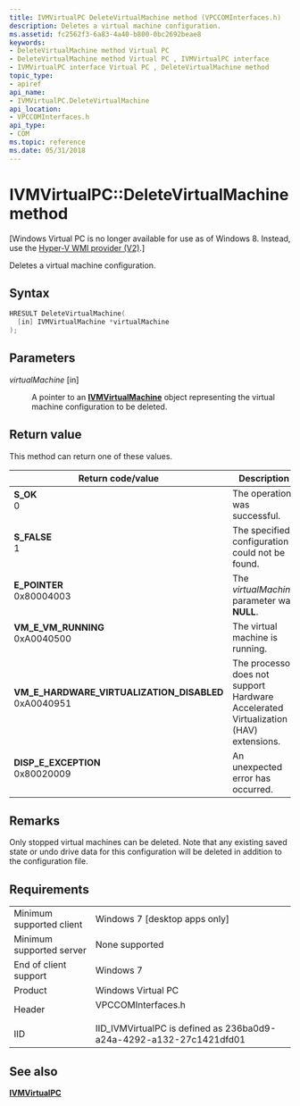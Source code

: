 ```yaml
---
title: IVMVirtualPC DeleteVirtualMachine method (VPCCOMInterfaces.h)
description: Deletes a virtual machine configuration.
ms.assetid: fc2562f3-6a83-4a40-b800-0bc2692beae8
keywords:
- DeleteVirtualMachine method Virtual PC
- DeleteVirtualMachine method Virtual PC , IVMVirtualPC interface
- IVMVirtualPC interface Virtual PC , DeleteVirtualMachine method
topic_type:
- apiref
api_name:
- IVMVirtualPC.DeleteVirtualMachine
api_location:
- VPCCOMInterfaces.h
api_type:
- COM
ms.topic: reference
ms.date: 05/31/2018
---
```


# IVMVirtualPC::DeleteVirtualMachine method

\[Windows Virtual PC is no longer available for use as of Windows 8. Instead, use the [Hyper-V WMI provider (V2)](/windows/desktop/HyperV_v2/windows-virtualization-portal).\]

Deletes a virtual machine configuration.

## Syntax


```C++
HRESULT DeleteVirtualMachine(
  [in] IVMVirtualMachine *virtualMachine
);
```



## Parameters

<dl> <dt>

*virtualMachine* \[in\]
</dt> <dd>

A pointer to an [**IVMVirtualMachine**](ivmvirtualmachine.md) object representing the virtual machine configuration to be deleted.

</dd> </dl>

## Return value

This method can return one of these values.



| Return code/value                                                                                                                                                                        | Description                                                                                     |
|------------------------------------------------------------------------------------------------------------------------------------------------------------------------------------------|-------------------------------------------------------------------------------------------------|
| <dl> <dt>**S\_OK**</dt> <dt>0</dt> </dl>                                              | The operation was successful.<br/>                                                        |
| <dl> <dt>**S\_FALSE**</dt> <dt>1</dt> </dl>                                           | The specified configuration could not be found.<br/>                                      |
| <dl> <dt>**E\_POINTER**</dt> <dt>0x80004003</dt> </dl>                                | The *virtualMachine* parameter was **NULL**.<br/>                                         |
| <dl> <dt>**VM\_E\_VM\_RUNNING**</dt> <dt>0xA0040500</dt> </dl>                        | The virtual machine is running.<br/>                                                      |
| <dl> <dt>**VM\_E\_HARDWARE\_VIRTUALIZATION\_DISABLED**</dt> <dt>0xA0040951</dt> </dl> | The processor does not support Hardware Accelerated Virtualization (HAV) extensions.<br/> |
| <dl> <dt>**DISP\_E\_EXCEPTION**</dt> <dt>0x80020009</dt> </dl>                        | An unexpected error has occurred.<br/>                                                    |



 

## Remarks

Only stopped virtual machines can be deleted. Note that any existing saved state or undo drive data for this configuration will be deleted in addition to the configuration file.

## Requirements



|                                     |                                                                                               |
|-------------------------------------|-----------------------------------------------------------------------------------------------|
| Minimum supported client<br/> | Windows 7 \[desktop apps only\]<br/>                                                    |
| Minimum supported server<br/> | None supported<br/>                                                                     |
| End of client support<br/>    | Windows 7<br/>                                                                          |
| Product<br/>                  | Windows Virtual PC<br/>                                                                 |
| Header<br/>                   | <dl> <dt>VPCCOMInterfaces.h</dt> </dl> |
| IID<br/>                      | IID\_IVMVirtualPC is defined as 236ba0d9-a24a-4292-a132-27c1421dfd01<br/>               |



## See also

<dl> <dt>

[**IVMVirtualPC**](ivmvirtualpc.md)
</dt> </dl>

 

